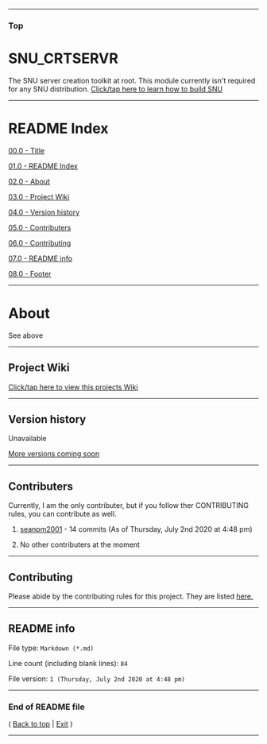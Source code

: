 
***

### Top

# SNU_CRTSERVR
The SNU server creation toolkit at root. This module currently isn't required for any SNU distribution. [Click/tap here to learn how to build SNU](https://gist.github.com/seanpm2001/745564a46186888e829fdeb9cda584de)

***

# README Index

[00.0 - Title](#SNU_CRTSERVR)

[01.0 - README Index](#README-Index)

[02.0 - About](#About)

[03.0 - Project Wiki](#Project-Wiki)

[04.0 - Version history](#Version-history)

[05.0 - Contributers](#Contributers)

[06.0 - Contributing](#Contributing)

[07.0 - README info](#README-info)

[08.0 - Footer](#End-of-README-file)

***

# About

See above

***

## Project Wiki

[Click/tap here to view this projects Wiki](https://github.com/seanpm2001/SNU_CRTSERVR/Wiki/)

***

## Version history

Unavailable

[More versions coming soon](https://www.example.com/)

***

## Contributers

Currently, I am the only contributer, but if you follow ther CONTRIBUTING rules, you can contribute as well.

1. [seanpm2001](https://github.com/seanpm2001/) - 14 commits (As of Thursday, July 2nd 2020 at 4:48 pm)

2. No other contributers at the moment

***

## Contributing

Please abide by the contributing rules for this project. They are listed [here.](https://github.com/seanpm2001/SNU_CRTSERVR/blob/master/CONTRIBUTING.md)

***

## README info

File type: `Markdown (*.md)`

Line count (including blank lines): `84`

File version: `1 (Thursday, July 2nd 2020 at 4:48 pm)`

***

### End of README file

( [Back to top](#Top) | [Exit](https://github.com) )

***
